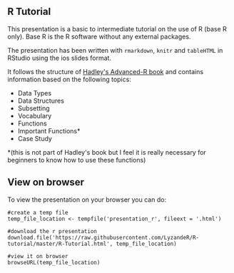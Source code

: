 ## R Tutorial

This presentation is a basic to intermediate tutorial on the use of R (base R only). Base R is the R software without any external packages.

The presentation has been written with `rmarkdown`, `knitr` and `tableHTML` in RStudio using the ios slides format.

It follows the structure of [Hadley's Advanced-R book](http://adv-r.had.co.nz/) and contains information based on the following topics:

* Data Types
* Data Structures
* Subsetting
* Vocabulary
* Functions
* Important Functions*
* Case Study

*(this is not part of Hadley's book but I feel it is really necessary for beginners to know how to use these functions)

## View on browser

To view the presentation on your browser you can do:

```
#create a temp file
temp_file_location <- tempfile('presentation_r', fileext = '.html')

#download the r presentation
download.file('https://raw.githubusercontent.com/LyzandeR/R-tutorial/master/R-Tutorial.html', temp_file_location)

#view it on browser
browseURL(temp_file_location)
```